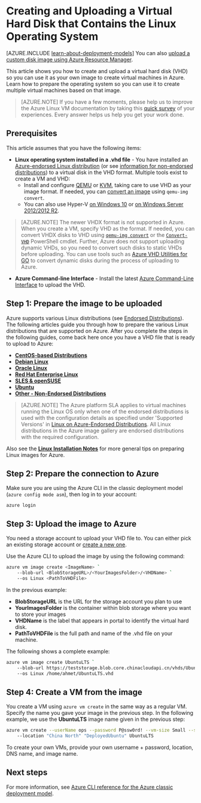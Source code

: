 <properties
	pageTitle="Create and upload a Linux VHD | Azure"
	description="Create and upload an Azure virtual hard disk (VHD) with the classic deployment model that contains the Linux operating system."
	services="virtual-machines-linux"
	documentationCenter=""
	authors="iainfoulds"
	manager="timlt"
	editor="tysonn"
	tags="azure-service-management"/>

<tags
	ms.service="virtual-machines-linux"
	ms.workload="infrastructure-services"
	ms.tgt_pltfrm="vm-linux"
	ms.devlang="na"
	ms.topic="article"
	ms.date="09/01/2016"
	wacn.date=""
	ms.author="iainfou"/>

# Creating and Uploading a Virtual Hard Disk that Contains the Linux Operating System

[AZURE.INCLUDE [learn-about-deployment-models](../../includes/learn-about-deployment-models-classic-include.md)] You can also [upload a custom disk image using Azure Resource Manager](/documentation/articles/virtual-machines-linux-upload-vhd/).

This article shows you how to create and upload a virtual hard disk (VHD) so you can use it as your own image to create virtual machines in Azure. Learn how to prepare the operating system so you can use it to create multiple virtual machines based on that image. 

>  [AZURE.NOTE] If you have a few moments, please help us to improve the Azure Linux VM documentation by taking this [quick survey](https://aka.ms/linuxdocsurvey) of your experiences. Every answer helps us help you get your work done.

## Prerequisites
This article assumes that you have the following items:

- **Linux operating system installed in a .vhd file** - You have installed an [Azure-endorsed Linux distribution](/documentation/articles/virtual-machines-linux-endorsed-distros/) (or see [information for non-endorsed distributions](/documentation/articles/virtual-machines-linux-create-upload-generic/)) to a virtual disk in the VHD format. Multiple tools exist to create a VM and VHD:
	- Install and configure [QEMU](https://en.wikibooks.org/wiki/QEMU/Installing_QEMU) or [KVM](http://www.linux-kvm.org/page/RunningKVM), taking care to use VHD as your image format. If needed, you can [convert an image](https://en.wikibooks.org/wiki/QEMU/Images#Converting_image_formats) using `qemu-img convert`.
	- You can also use Hyper-V [on Windows 10](https://msdn.microsoft.com/virtualization/hyperv_on_windows/quick_start/walkthrough_install) or [on Windows Server 2012/2012 R2](https://technet.microsoft.com/zh-cn/library/hh846766.aspx).

> [AZURE.NOTE] The newer VHDX format is not supported in Azure. When you create a VM, specify VHD as the format. If needed, you can convert VHDX disks to VHD using [`qemu-img convert`](https://en.wikibooks.org/wiki/QEMU/Images#Converting_image_formats) or the [`Convert-VHD`](https://technet.microsoft.com/zh-cn/library/hh848454.aspx) PowerShell cmdlet. Further, Azure does not support uploading dynamic VHDs, so you need to convert such disks to static VHDs before uploading. You can use tools such as [Azure VHD Utilities for GO](https://github.com/Microsoft/azure-vhd-utils-for-go) to convert dynamic disks during the process of uploading to Azure.

- **Azure Command-line Interface** - Install the latest [Azure Command-Line Interface](/documentation/articles/virtual-machines-command-line-tools/) to upload the VHD.

## <a id="prepimage"></a> Step 1: Prepare the image to be uploaded

Azure supports various Linux distributions (see [Endorsed Distributions](/documentation/articles/virtual-machines-linux-endorsed-distros/)). The following articles guide you through how to prepare the various Linux distributions that are supported on Azure. After you complete the steps in the following guides, come back here once you have a VHD file that is ready to upload to Azure:

- **[CentOS-based Distributions](/documentation/articles/virtual-machines-linux-create-upload-centos/)**
- **[Debian Linux](/documentation/articles/virtual-machines-linux-debian-create-upload-vhd/)**
- **[Oracle Linux](/documentation/articles/virtual-machines-linux-oracle-create-upload-vhd/)**
- **[Red Hat Enterprise Linux](/documentation/articles/virtual-machines-linux-redhat-create-upload-vhd/)**
- **[SLES & openSUSE](/documentation/articles/virtual-machines-linux-suse-create-upload-vhd/)**
- **[Ubuntu](/documentation/articles/virtual-machines-linux-create-upload-ubuntu/)**
- **[Other - Non-Endorsed Distributions](/documentation/articles/virtual-machines-linux-create-upload-generic/)**

> [AZURE.NOTE] The Azure platform SLA applies to virtual machines running the Linux OS only when one of the endorsed distributions is used with the configuration details as specified under 'Supported Versions' in [Linux on Azure-Endorsed Distributions](/documentation/articles/virtual-machines-linux-endorsed-distros/). All Linux distributions in the Azure image gallery are endorsed distributions with the required configuration.

Also see the **[Linux Installation Notes](/documentation/articles/virtual-machines-linux-create-upload-generic/#general-linux-installation-notes)** for more general tips on preparing Linux images for Azure.


## <a id="connect"></a> Step 2: Prepare the connection to Azure

Make sure you are using the Azure CLI in the classic deployment model (`azure config mode asm`), then log in to your account:

```
azure login
```


## <a id="upload"></a> Step 3: Upload the image to Azure

You need a storage account to upload your VHD file to. You can either pick an existing storage account or [create a new one](/documentation/articles/storage-create-storage-account/).

Use the Azure CLI to upload the image by using the following command:

```bash
azure vm image create <ImageName> `
	--blob-url <BlobStorageURL>/<YourImagesFolder>/<VHDName> `
	--os Linux <PathToVHDFile>
```

In the previous example:

- **BlobStorageURL** is the URL for the storage account you plan to use
- **YourImagesFolder** is the container within blob storage where you want to store your images
- **VHDName** is the label that appears in portal to identify the virtual hard disk.
- **PathToVHDFile** is the full path and name of the .vhd file on your machine.

The following shows a complete example:

```bash
azure vm image create UbuntuLTS `
	--blob-url https://teststorage.blob.core.chinacloudapi.cn/vhds/UbuntuLTS.vhd `
	--os Linux /home/ahmet/UbuntuLTS.vhd
```

## Step 4: Create a VM from the image
You create a VM using `azure vm create` in the same way as a regular VM. Specify the name you gave your image in the previous step. In the following example, we use the **UbuntuLTS** image name given in the previous step:

```bash
azure vm create --userName ops --password P@ssw0rd! --vm-size Small --ssh `
	--location "China North" "DeployedUbuntu" UbuntuLTS
```

To create your own VMs, provide your own username + password, location, DNS name, and image name.

## Next steps

For more information, see [Azure CLI reference for the Azure classic deployment model](/documentation/articles/virtual-machines-command-line-tools/).

[Step 1: Prepare the image to be uploaded]: #prepimage
[Step 2: Prepare the connection to Azure]: #connect
[Step 3: Upload the image to Azure]: #upload
